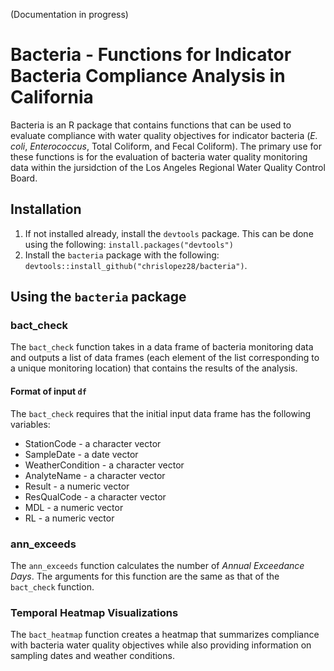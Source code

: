 (Documentation in progress)

# Bacteria - Functions for Indicator Bacteria Compliance Analysis in California

Bacteria is an R package that contains functions that can be used to evaluate compliance with water quality objectives for indicator bacteria (_E. coli_, _Enterococcus_, Total Coliform, and Fecal Coliform). The primary use for these functions is for the evaluation of bacteria water quality monitoring data within the jursidction of the Los Angeles Regional Water Quality Control Board. 

## Installation

1. If not installed already, install the `devtools` package. This can be done using the following: `install.packages("devtools")`
2. Install the `bacteria` package with the following: `devtools::install_github("chrislopez28/bacteria")`. 

## Using the `bacteria` package

### bact_check

The `bact_check` function takes in a data frame of bacteria monitoring data and outputs a list of data frames (each element of the list corresponding to a unique monitoring location) that contains the results of the analysis.

#### Format of input `df`
The `bact_check` requires that the initial input data frame has the following variables:

* StationCode - a character vector
* SampleDate - a date vector
* WeatherCondition - a character vector
* AnalyteName - a character vector
* Result - a numeric vector
* ResQualCode - a character vector
* MDL - a numeric vector
* RL - a numeric vector

### ann_exceeds

The `ann_exceeds` function calculates the number of _Annual Exceedance Days_. The arguments for this function are the same as that of the `bact_check` function.

### Temporal Heatmap Visualizations

The `bact_heatmap` function creates a heatmap that summarizes compliance with bacteria water quality objectives while also providing information on sampling dates and weather conditions. 

